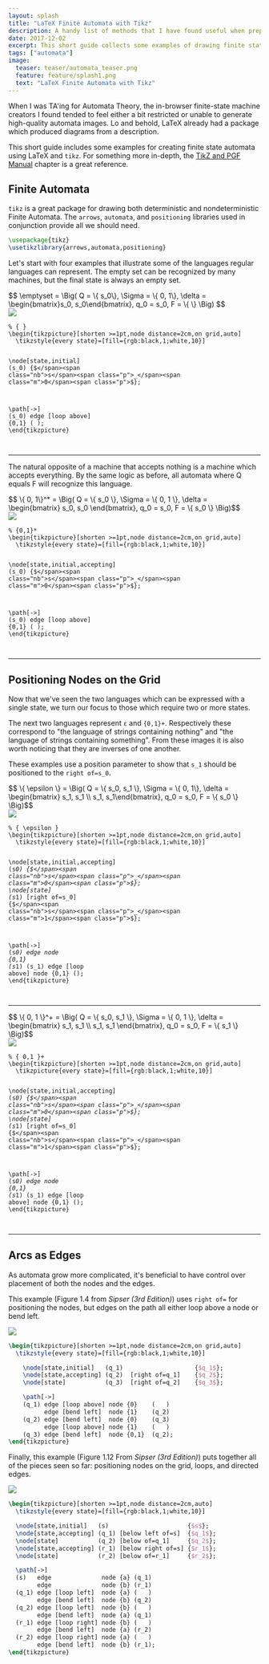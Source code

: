 ```yaml
---
layout: splash
title: "LaTeX Finite Automata with Tikz"
description: A handy list of methods that I have found useful when preparing automata example in LaTeX.
date: 2017-12-02
excerpt: This short guide collects some examples of drawing finite state machines using the Tikz LaTeX library.
tags: ["automata"]
image:
  teaser: teaser/automata_teaser.png
  feature: feature/splash1.png
  text: "LaTeX Finite Automata with Tikz"
---
```


When I was TA'ing for Automata Theory, the in-browser finite-state machine creators I found tended to feel either a bit restricted or unable to generate high-quality automata images. Lo and behold, LaTeX already had a package which produced diagrams from a description.

This short guide includes some examples for creating finite state automata using LaTeX and `tikz`. For something more in-depth, the [TikZ and PGF Manual](https://www.bu.edu/math/files/2013/08/tikzpgfmanual.pdf#section.19) chapter is a great reference.

## Finite Automata

`tikz` is a great package for drawing both deterministic and nondeterministic Finite Automata. The `arrows`, `automata`, and `positioning` libraries used in conjunction provide all we should need.

```latex
\usepackage{tikz}
\usetikzlibrary{arrows,automata,positioning}
```

Let's start with four examples that illustrate some of the languages regular languages can represent. The empty set can be recognized by many machines, but the final state is always an empty set.

<div style="overflow: auto">
$$ \emptyset = \Big( Q = \{ s_0\}, \Sigma = \{ 0, 1\}, \delta = \begin{bmatrix}s_0, s_0\end{bmatrix}, q_0 = s_0, F = \{ \} \Big) $$
</div>

<div class="row">
  <div class="column">
  <img src="/images/blog/latex-automata/empty.png" style="display: block; margin-left: auto; margin-right: auto;">
  </div>
  <div class="column">
  <div class="language-latex highlighter-rouge"><pre class="highlight"><code><span class="c">% { }</span>
<span class="nt">\begin{tikzpicture}</span>[shorten &gt;=1pt,node distance=2cm,on grid,auto]
  <span class="k">\tikzstyle</span><span class="p">{</span>every state<span class="p">}</span>=[fill=<span class="p">{</span>rgb:black,1;white,10<span class="p">}</span>]

  <span class="k">\node</span><span class="na">[state,initial]</span> (s<span class="p">_</span>0)  <span class="p">{$</span><span class="nb">s</span><span class="p">_</span><span class="m">0</span><span class="p">$}</span>;

  <span class="k">\path</span><span class="na">[-&gt;]</span>
  (s<span class="p">_</span>0) edge  [loop above]  <span class="p">{</span>0,1<span class="p">}</span> ( );
<span class="nt">\end{tikzpicture}</span>
  </code></pre>
  </div>
  </div>
</div>

---

The natural opposite of a machine that accepts nothing is a machine which accepts everything. By the same logic as before, all automata where Q equals F will recognize this language.

<div style="overflow: auto">
$$ \{ 0, 1\}^* = \Big( Q = \{ s_0 \}, \Sigma = \{ 0, 1 \}, \delta = \begin{bmatrix} s_0, s_0 \end{bmatrix}, q_0 = s_0, F = \{ s_0 \} \Big)$$
</div>

<div class="row">
  <div class="column">
  <img src="/images/blog/latex-automata/01star.png" style="display: block; margin-left: auto; margin-right: auto;">
  </div>
  <div class="column">
  <div class="language-latex highlighter-rouge"><pre class="highlight"><code><span class="c">% {0,1}*</span>
<span class="nt">\begin{tikzpicture}</span>[shorten &gt;=1pt,node distance=2cm,on grid,auto]
  <span class="k">\tikzstyle</span><span class="p">{</span>every state<span class="p">}</span>=[fill=<span class="p">{</span>rgb:black,1;white,10<span class="p">}</span>]

  <span class="k">\node</span><span class="na">[state,initial,accepting]</span> (s<span class="p">_</span>0)  <span class="p">{$</span><span class="nb">s</span><span class="p">_</span><span class="m">0</span><span class="p">$}</span>;

  <span class="k">\path</span><span class="na">[-&gt;]</span>
  (s<span class="p">_</span>0) edge  [loop above]  <span class="p">{</span>0,1<span class="p">}</span> ( );
<span class="nt">\end{tikzpicture}</span>
  </code></pre>
  </div>
  </div>
</div>

---

## Positioning Nodes on the Grid

Now that we've seen the two languages which can be expressed with a single state, we turn our focus to those which require two or more states.

The next two languages represent `ε` and `{0,1}+`. Respectively these correspond to "the language of strings containing nothing" and "the language of strings containing something". From these images it is also worth noticing that they are inverses of one another.

These examples use a position parameter to show that `s_1` should be positioned to the `right of=s_0`.

<div style="overflow: auto">
$$ \{ \epsilon \} = \Big( Q = \{ s_0, s_1 \}, \Sigma = \{ 0, 1\}, \delta = \begin{bmatrix} s_1, s_1 \\ s_1, s_1\end{bmatrix}, q_0 = s_0, F = \{ s_0 \} \Big)$$
</div>


<div class="row">
  <div class="column">
  <img src="/images/blog/latex-automata/epsilon.png" style="display: block; margin-left: auto; margin-right: auto;">
  </div>
  <div class="column">
  <div class="language-latex highlighter-rouge"><pre class="highlight"><code><span class="c">% { \epsilon }</span>
<span class="nt">\begin{tikzpicture}</span>[shorten &gt;=1pt,node distance=2cm,on grid,auto]
  <span class="k">\tikzstyle</span><span class="p">{</span>every state<span class="p">}</span>=[fill=<span class="p">{</span>rgb:black,1;white,10<span class="p">}</span>]

  <span class="k">\node</span><span class="na">[state,initial,accepting]</span>  (s<span class="p">_</span>0)                 <span class="p">{$</span><span class="nb">s</span><span class="p">_</span><span class="m">0</span><span class="p">$}</span>;
  <span class="k">\node</span><span class="na">[state]</span>                    (s<span class="p">_</span>1) [right of=s<span class="p">_</span>0]  <span class="p">{$</span><span class="nb">s</span><span class="p">_</span><span class="m">1</span><span class="p">$}</span>;

  <span class="k">\path</span><span class="na">[-&gt;]</span>
  (s<span class="p">_</span>0) edge                node <span class="p">{</span>0,1<span class="p">}</span>  (s<span class="p">_</span>1)
  (s<span class="p">_</span>1) edge  [loop above]  node <span class="p">{</span>0,1<span class="p">}</span>  ();
<span class="nt">\end{tikzpicture}</span>
</code></pre>
</div>
</div>
</div>

---

<div style="overflow: auto">
$$ \{ 0, 1 \}^+ = \Big( Q = \{ s_0, s_1 \}, \Sigma = \{ 0, 1 \}, \delta = \begin{bmatrix} s_1, s_1 \\ s_1, s_1 \end{bmatrix}, q_0 = s_0, F = \{ s_1 \} \Big)$$
</div>





<div class="row">
  <div class="column">
  <img src="/images/blog/latex-automata/01plus.png" style="display: block; margin-left: auto; margin-right: auto;">
  </div>
  <div class="column">
  <div class="language-latex highlighter-rouge"><pre class="highlight"><code><span class="c">% { 0,1 }+</span>
<span class="nt">\begin{tikzpicture}</span>[shorten &gt;=1pt,node distance=2cm,on grid,auto]
  <span class="k">\tikzpicture</span><span class="p">{</span>every state<span class="p">}</span>=[fill=<span class="p">{</span>rgb:black,1;white,10<span class="p">}</span>]

  <span class="k">\node</span><span class="na">[state,initial,accepting]</span>  (s<span class="p">_</span>0)                 <span class="p">{$</span><span class="nb">s</span><span class="p">_</span><span class="m">0</span><span class="p">$}</span>;
  <span class="k">\node</span><span class="na">[state]</span>                    (s<span class="p">_</span>1) [right of=s<span class="p">_</span>0]  <span class="p">{$</span><span class="nb">s</span><span class="p">_</span><span class="m">1</span><span class="p">$}</span>;

  <span class="k">\path</span><span class="na">[-&gt;]</span>
  (s<span class="p">_</span>0) edge                node <span class="p">{</span>0,1<span class="p">}</span>  (s<span class="p">_</span>1)
  (s<span class="p">_</span>1) edge  [loop above]  node <span class="p">{</span>0,1<span class="p">}</span>  ();
<span class="nt">\end{tikzpicture}</span>
</code></pre>
</div>
  </div>
</div>

---

## Arcs as Edges

As automata grow more complicated, it's beneficial to have control over placement of both the nodes and the edges.

This example (Figure 1.4 from *Sipser (3rd Edition)*) uses `right of=` for positioning the nodes, but edges on the path all either loop above a node or bend left.

<img src="/images/blog/latex-automata/three_state.png" style="display: block; margin-left: auto; margin-right: auto;">

```latex
\begin{tikzpicture}[shorten >=1pt,node distance=2cm,on grid,auto]
  \tikzstyle{every state}=[fill={rgb:black,1;white,10}]

    \node[state,initial]   (q_1)                    {$q_1$};
    \node[state,accepting] (q_2)  [right of=q_1]    {$q_2$};
    \node[state]           (q_3)  [right of=q_2]    {$q_3$};

    \path[->]
    (q_1) edge [loop above] node {0}    (   )
          edge [bend left]  node {1}    (q_2)
    (q_2) edge [bend left]  node {0}    (q_3)
          edge [loop above] node {1}    (   )
    (q_3) edge [bend left]  node {0,1}  (q_2);
\end{tikzpicture}
```

Finally, this example (Figure 1.12 From *Sipser (3rd Edition)*) puts together all of the pieces seen so far: positioning nodes on the grid, loops, and directed edges.

<img src="/images/blog/latex-automata/begin_end_same_letter.png" style="display: block; margin-left: auto; margin-right: auto;">

```latex
\begin{tikzpicture}[shorten >=1pt,node distance=2cm,auto]
  \tikzstyle{every state}=[fill={rgb:black,1;white,10}]

  \node[state,initial]   (s)                      {$s$};
  \node[state,accepting] (q_1) [below left of=s]  {$q_1$};
  \node[state]           (q_2) [below of=q_1]     {$q_2$};
  \node[state,accepting] (r_1) [below right of=s] {$r_1$};
  \node[state]           (r_2) [below of=r_1]     {$r_2$};

  \path[->]
  (s)   edge              node {a} (q_1)
        edge              node {b} (r_1)
  (q_1) edge [loop left]  node {a} (   )
        edge [bend left]  node {b} (q_2)
  (q_2) edge [loop left]  node {b} (   )
        edge [bend left]  node {a} (q_1)
  (r_1) edge [loop right] node {b} (   )
        edge [bend left]  node {a} (r_2)
  (r_2) edge [loop right] node {a} (   )
        edge [bend left]  node {b} (r_1);
\end{tikzpicture}
```
